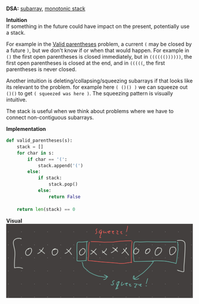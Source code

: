   
**DSA:** [subarray](./subarray.md), [monotonic stack](./monotonic%20stack.md)  
  
**Intuition**  
If something in the future could have impact on the present, potentially use a stack.  
  
For example in the [Valid parentheses](Valid%20parentheses.md) problem, a current `(` may be closed by a future `)`, but we don't know if or when that would happen. For example in `()` the first open parentheses is closed immediately, but in `(((((())))))`, the first open parentheses is closed at the end, and in `(((((`, the first parentheses is never closed.  
  
Another intuition is deleting/collapsing/squeezing subarrays if that looks like its relevant to the problem. for example here `( ()() )` we can squeeze out `()()` to get `( squeezed was here )`. The squeezing pattern is visually intuitive.   
  
The stack is useful when we think about problems where we have to connect non-contiguous subarrays.  
  
**Implementation**  
```python  
def valid_parentheses(s):  
	stack = []  
	for char in s:  
		if char == '(':  
			stack.append('(')  
		else:  
			if stack:  
				stack.pop()  
			else:  
				return False  
				  
	return len(stack) == 0  
```  
  
**Visual**   
![IMG_9C0E86307947-1.jpeg](./_pics/IMG_9C0E86307947-1.jpeg)  
  
